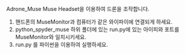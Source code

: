 Adrone_Muse
Muse Headset을 이용하여 드론을 조작합니다.

1) 핸드폰의 MuseMonitor과 컴퓨터가 같은 와이파이에 연결되게 하세요.
2) python_spyder_muse 하위 폴더에 있는 run.py에 있는 아이피와 포트를 MuseMonitor와 일치시키세요.
3) run.py 를 파이썬을 이용하여 실행하세요.

